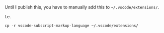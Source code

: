 Until I publish this, you have to manually add this to `~/.vscode/extensions/`. 

I.e.

```
cp -r vscode-subscript-markup-language ~/.vscode/extensions/
```